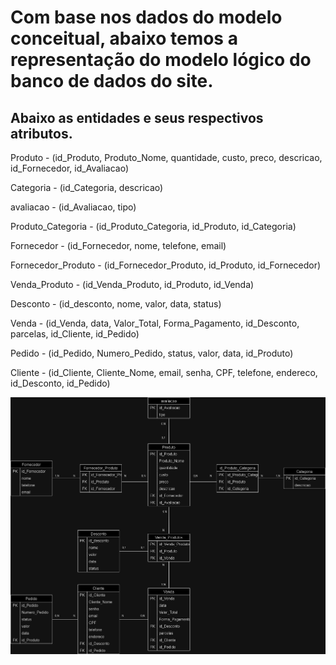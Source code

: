 # Com base nos dados do modelo conceitual, abaixo temos a representação do modelo lógico do banco de dados do site.

## Abaixo as entidades e seus respectivos atributos.

Produto - (id_Produto, Produto_Nome, quantidade, custo, preco, descricao, id_Fornecedor, id_Avaliacao)

Categoria - (id_Categoria, descricao)

avaliacao - (id_Avaliacao, tipo)

Produto_Categoria - (id_Produto_Categoria, id_Produto, id_Categoria)

Fornecedor - (id_Fornecedor, nome, telefone, email)

Fornecedor_Produto - (id_Fornecedor_Produto, id_Produto, id_Fornecedor)

Venda_Produto - (id_Venda_Produto, id_Produto, id_Venda)

Desconto - (id_desconto, nome, valor, data, status)

Venda - (id_Venda, data, Valor_Total, Forma_Pagamento, id_Desconto, parcelas, id_Cliente, id_Pedido)

Pedido - (id_Pedido, Numero_Pedido, status, valor, data, id_Produto)

Cliente - (id_Cliente, Cliente_Nome, email, senha, CPF, telefone, endereco, id_Desconto, id_Pedido)

![Modelo Logico](https://github.com/uni9weslley/projeto_felipe/blob/main/Modelagem%20de%20dados/Modelo%20logico/logico.drawio.png)
